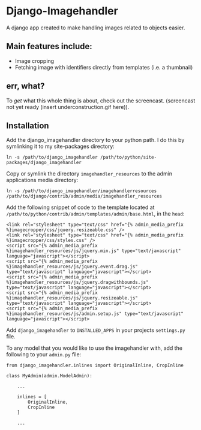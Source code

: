 
# Django-Imagehandler

A django app created to make handling images related to objects easier.


## Main features include:

* Image cropping
* Fetching image with identifiers directly from templates (i.e. a thumbnail)


## err, what?

To *get* what this whole thing is about, check out the screencast. (screencast not yet ready (insert underconstruction.gif here)).


## Installation

 Add the django_imagehandler directory to your python path. I do this by symlinking it to my site-packages directory:

    ln -s /path/to/django_imagehandler /path/to/python/site-packages/django_imagehandler


 Copy or symlink the directory `imagehandler_resources` to the admin applications media directory:

	ln -s /path/to/django_imagehandler/imagehandlerresources /path/to/django/contrib/admin/media/imagehandler_resources


 Add the following snippet of code to the template located at `/path/to/python/contrib/admin/templates/admin/base.html`, in the `head`:

    <link rel="stylesheet" type="text/css" href="{% admin_media_prefix %}imagecropper/css/jquery.resizeable.css" />
	<link rel="stylesheet" type="text/css" href="{% admin_media_prefix %}imagecropper/css/styles.css" />
	<script src="{% admin_media_prefix %}imagehandler_resources/js/jquery.min.js" type="text/javascript" language="javascript"></script>
	<script src="{% admin_media_prefix %}imagehandler_resources/js/jquery.event.drag.js" type="text/javascript" language="javascript"></script>
	<script src="{% admin_media_prefix %}imagehandler_resources/js/jquery.dragwithbounds.js" type="text/javascript" language="javascript"></script>
	<script src="{% admin_media_prefix %}imagehandler_resources/js/jquery.resizeable.js" type="text/javascript" language="javascript"></script>
	<script src="{% admin_media_prefix %}imagehandler_resources/js/admin.setup.js" type="text/javascript" language="javascript"></script>


 Add `django_imagehandler` to `INSTALLED_APPS` in your projects `settings.py` file.


 To any model that you would like to use the imagehandler with, add the following to your `admin.py` file:

    from django_imagehandler.inlines import OriginalInline, CropInline

    class MyAdmin(admin.ModelAdmin):

		...
		
		inlines = [
			OriginalInline,
			CropInline
		]
		
		...